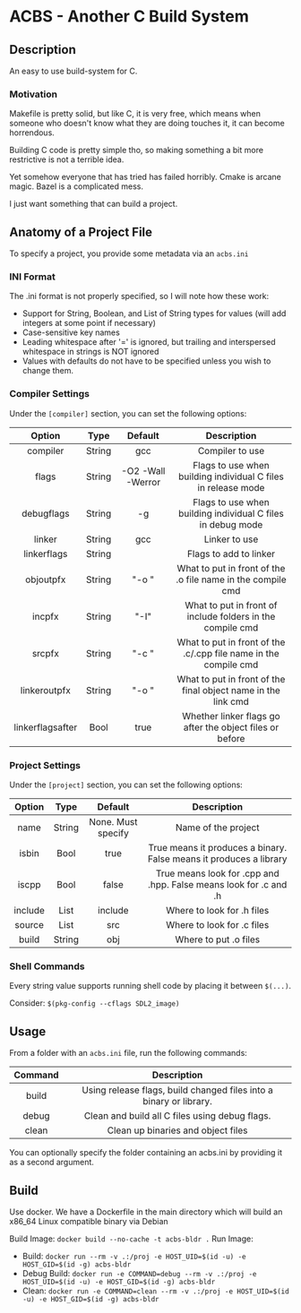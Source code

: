 # ACBS - Another C Build System

## Description

An easy to use build-system for C.

### Motivation

Makefile is pretty solid, but like C, it is very free, which means when someone who doesn't know what they are doing touches it, it can become horrendous.

Building C code is pretty simple tho, so making something a bit more restrictive is not a terrible idea.

Yet somehow everyone that has tried has failed horribly. Cmake is arcane magic. Bazel is a complicated mess.

I just want something that can build a project.

## Anatomy of a Project File

To specify a project, you provide some metadata via an `acbs.ini`

### INI Format

The .ini format is not properly specified, so I will note how these work:

- Support for String, Boolean, and List of String types for values (will add integers at some point if necessary)
- Case-sensitive key names
- Leading whitespace after '=' is ignored, but trailing and interspersed whitespace in strings is NOT ignored
- Values with defaults do not have to be specified unless you wish to change them.

### Compiler Settings

Under the `[compiler]` section, you can set the following options:

| Option           | Type   | Default           | Description                                                      |
|:----------------:|:------:|:-----------------:|:----------------------------------------------------------------:|
| compiler         | String | gcc               | Compiler to use                                                  |
| flags            | String | -O2 -Wall -Werror | Flags to use when building individual C files in release mode    |
| debugflags       | String | -g                | Flags to use when building individual C files in debug mode      |
| linker           | String | gcc               | Linker to use                                                    |
| linkerflags      | String |                   | Flags to add to linker                                           |
| objoutpfx        | String | "-o "             | What to put in front of the .o file name in the compile cmd      |
| incpfx           | String | "-I"              | What to put in front of include folders in the compile cmd       |
| srcpfx           | String | "-c "             | What to put in front of the .c/.cpp file name in the compile cmd |
| linkeroutpfx     | String | "-o "             | What to put in front of the final object name in the link cmd    |
| linkerflagsafter | Bool   | true              | Whether linker flags go after the object files or before         |

### Project Settings

Under the `[project]` section, you can set the following options:

| Option     | Type   | Default            | Description                                                        |
|:----------:|:------:|:------------------:|:------------------------------------------------------------------:|
| name       | String | None. Must specify | Name of the project                                                |
| isbin      | Bool   | true               | True means it produces a binary. False means it produces a library |
| iscpp      | Bool   | false              | True means look for .cpp and .hpp. False means look for .c and .h  |
| include    | List   | include            | Where to look for .h files                                         |
| source     | List   | src                | Where to look for .c files                                         |
| build      | String | obj                | Where to put .o files                                              |

### Shell Commands

Every string value supports running shell code by placing it between `$(...)`.

Consider: `$(pkg-config --cflags SDL2_image)`

## Usage

From a folder with an `acbs.ini` file, run the following commands:

| Command | Description                                                        |
|:-------:|:------------------------------------------------------------------:|
| build   | Using release flags, build changed files into a binary or library. |
| debug   | Clean and build all C files using debug flags.                     |
| clean   | Clean up binaries and object files                                 |

You can optionally specify the folder containing an acbs.ini by providing it as a second argument.

## Build

Use docker. We have a Dockerfile in the main directory which will build an x86\_64 Linux compatible binary via Debian

Build Image: `docker build --no-cache -t acbs-bldr .`
Run Image:

- Build: `docker run --rm -v .:/proj -e HOST_UID=$(id -u) -e HOST_GID=$(id -g) acbs-bldr`
- Debug Build: `docker run -e COMMAND=debug --rm -v .:/proj -e HOST_UID=$(id -u) -e HOST_GID=$(id -g) acbs-bldr`
- Clean: `docker run -e COMMAND=clean --rm -v .:/proj -e HOST_UID=$(id -u) -e HOST_GID=$(id -g) acbs-bldr`

